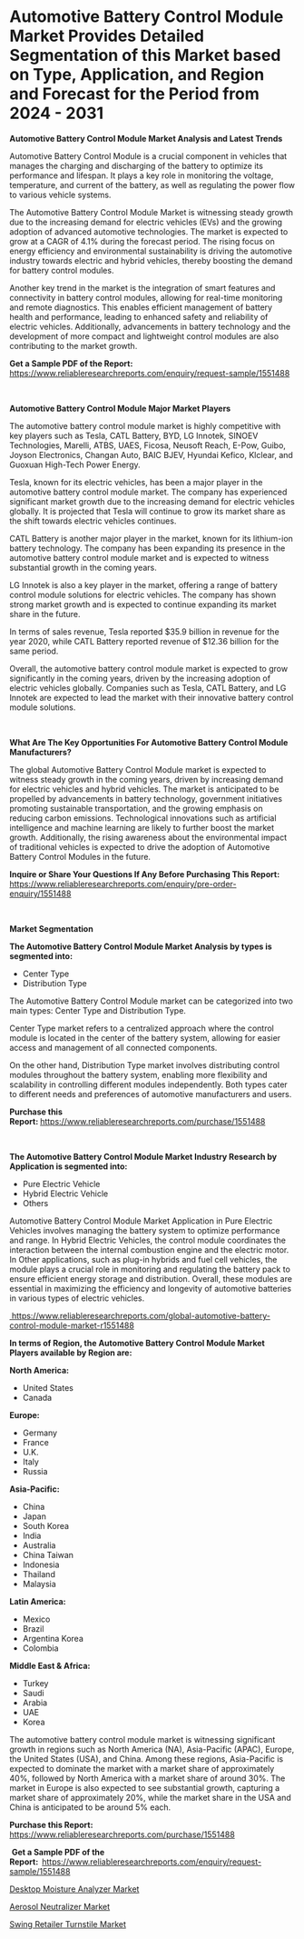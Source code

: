 <p><h1>Automotive Battery Control Module Market Provides Detailed Segmentation of this Market based on Type, Application, and Region and Forecast for the Period from 2024 - 2031</h1></p><p><strong>Automotive Battery Control Module Market Analysis and Latest Trends</strong></p>
<p><p>Automotive Battery Control Module is a crucial component in vehicles that manages the charging and discharging of the battery to optimize its performance and lifespan. It plays a key role in monitoring the voltage, temperature, and current of the battery, as well as regulating the power flow to various vehicle systems.</p><p>The Automotive Battery Control Module Market is witnessing steady growth due to the increasing demand for electric vehicles (EVs) and the growing adoption of advanced automotive technologies. The market is expected to grow at a CAGR of 4.1% during the forecast period. The rising focus on energy efficiency and environmental sustainability is driving the automotive industry towards electric and hybrid vehicles, thereby boosting the demand for battery control modules.</p><p>Another key trend in the market is the integration of smart features and connectivity in battery control modules, allowing for real-time monitoring and remote diagnostics. This enables efficient management of battery health and performance, leading to enhanced safety and reliability of electric vehicles. Additionally, advancements in battery technology and the development of more compact and lightweight control modules are also contributing to the market growth.</p></p>
<p><strong>Get a Sample PDF of the Report:&nbsp;</strong> <a href="https://www.reliableresearchreports.com/enquiry/request-sample/1551488">https://www.reliableresearchreports.com/enquiry/request-sample/1551488</a></p>
<p>&nbsp;</p>
<p><strong>Automotive Battery Control Module Major Market Players</strong></p>
<p><p>The automotive battery control module market is highly competitive with key players such as Tesla, CATL Battery, BYD, LG Innotek, SINOEV Technologies, Marelli, ATBS, UAES, Ficosa, Neusoft Reach, E-Pow, Guibo, Joyson Electronics, Changan Auto, BAIC BJEV, Hyundai Kefico, Klclear, and Guoxuan High-Tech Power Energy.</p><p>Tesla, known for its electric vehicles, has been a major player in the automotive battery control module market. The company has experienced significant market growth due to the increasing demand for electric vehicles globally. It is projected that Tesla will continue to grow its market share as the shift towards electric vehicles continues.</p><p>CATL Battery is another major player in the market, known for its lithium-ion battery technology. The company has been expanding its presence in the automotive battery control module market and is expected to witness substantial growth in the coming years.</p><p>LG Innotek is also a key player in the market, offering a range of battery control module solutions for electric vehicles. The company has shown strong market growth and is expected to continue expanding its market share in the future.</p><p>In terms of sales revenue, Tesla reported $35.9 billion in revenue for the year 2020, while CATL Battery reported revenue of $12.36 billion for the same period.</p><p>Overall, the automotive battery control module market is expected to grow significantly in the coming years, driven by the increasing adoption of electric vehicles globally. Companies such as Tesla, CATL Battery, and LG Innotek are expected to lead the market with their innovative battery control module solutions.</p></p>
<p>&nbsp;</p>
<p><strong>What Are The Key Opportunities For Automotive Battery Control Module Manufacturers?</strong></p>
<p><p>The global Automotive Battery Control Module market is expected to witness steady growth in the coming years, driven by increasing demand for electric vehicles and hybrid vehicles. The market is anticipated to be propelled by advancements in battery technology, government initiatives promoting sustainable transportation, and the growing emphasis on reducing carbon emissions. Technological innovations such as artificial intelligence and machine learning are likely to further boost the market growth. Additionally, the rising awareness about the environmental impact of traditional vehicles is expected to drive the adoption of Automotive Battery Control Modules in the future.</p></p>
<p><strong>Inquire or Share Your Questions If Any Before Purchasing This Report:</strong> <a href="https://www.reliableresearchreports.com/enquiry/pre-order-enquiry/1551488">https://www.reliableresearchreports.com/enquiry/pre-order-enquiry/1551488</a></p>
<p>&nbsp;</p>
<p><strong>Market Segmentation</strong></p>
<p><strong>The Automotive Battery Control Module Market Analysis by types is segmented into:</strong></p>
<p><ul><li>Center Type</li><li>Distribution Type</li></ul></p>
<p><p>The Automotive Battery Control Module market can be categorized into two main types: Center Type and Distribution Type. </p><p>Center Type market refers to a centralized approach where the control module is located in the center of the battery system, allowing for easier access and management of all connected components. </p><p>On the other hand, Distribution Type market involves distributing control modules throughout the battery system, enabling more flexibility and scalability in controlling different modules independently. Both types cater to different needs and preferences of automotive manufacturers and users.</p></p>
<p><strong>Purchase this Report:&nbsp;</strong><a href="https://www.reliableresearchreports.com/purchase/1551488">https://www.reliableresearchreports.com/purchase/1551488</a></p>
<p>&nbsp;</p>
<p><strong>The Automotive Battery Control Module Market Industry Research by Application is segmented into:</strong></p>
<p><ul><li>Pure Electric Vehicle</li><li>Hybrid Electric Vehicle</li><li>Others</li></ul></p>
<p><p>Automotive Battery Control Module Market Application in Pure Electric Vehicles involves managing the battery system to optimize performance and range. In Hybrid Electric Vehicles, the control module coordinates the interaction between the internal combustion engine and the electric motor. In Other applications, such as plug-in hybrids and fuel cell vehicles, the module plays a crucial role in monitoring and regulating the battery pack to ensure efficient energy storage and distribution. Overall, these modules are essential in maximizing the efficiency and longevity of automotive batteries in various types of electric vehicles.</p></p>
<p><a href="https://www.reliableresearchreports.com/global-automotive-battery-control-module-market-r1551488">&nbsp;https://www.reliableresearchreports.com/global-automotive-battery-control-module-market-r1551488</a></p>
<p><strong>In terms of Region, the Automotive Battery Control Module Market Players available by Region are:</strong></p>
<p>
    <p> <strong> North America: </strong>
        <ul>
            <li>United States</li>
            <li>Canada</li>
        </ul>
        </p> 
    <p> <strong> Europe: </strong>
        <ul>
            <li>Germany</li>
            <li>France</li>
            <li>U.K.</li>
            <li>Italy</li>
            <li>Russia</li>
        </ul>
        </p> 
    <p> <strong> Asia-Pacific: </strong>
        <ul>
            <li>China</li>
            <li>Japan</li>
            <li>South Korea</li>
            <li>India</li>
            <li>Australia</li>
            <li>China Taiwan</li>
            <li>Indonesia</li>
            <li>Thailand</li>
            <li>Malaysia</li>
        </ul>
        </p> 
    <p> <strong> Latin America: </strong>
        <ul>
            <li>Mexico</li>
            <li>Brazil</li>
            <li>Argentina Korea</li>
            <li>Colombia</li>
        </ul>
        </p> 
    <p> <strong> Middle East & Africa: </strong>
        <ul>
            <li>Turkey</li>
            <li>Saudi</li>
            <li>Arabia</li>
            <li>UAE</li>
            <li>Korea</li>
        </ul>
    </p>
    </p>
<p><p>The automotive battery control module market is witnessing significant growth in regions such as North America (NA), Asia-Pacific (APAC), Europe, the United States (USA), and China. Among these regions, Asia-Pacific is expected to dominate the market with a market share of approximately 40%, followed by North America with a market share of around 30%. The market in Europe is also expected to see substantial growth, capturing a market share of approximately 20%, while the market share in the USA and China is anticipated to be around 5% each.</p></p>
<p><strong>Purchase this Report: </strong><a href="https://www.reliableresearchreports.com/purchase/1551488">https://www.reliableresearchreports.com/purchase/1551488</a></p>
<p>&nbsp;<strong>Get a Sample PDF of the Report:&nbsp;&nbsp;</strong><a href="https://www.reliableresearchreports.com/enquiry/request-sample/1551488">https://www.reliableresearchreports.com/enquiry/request-sample/1551488</a></p>
<p><strong></strong></p>
<p><p><a href="https://github.com/castoriffic/Market-Research-Report-List-4/blob/main/desktop-moisture-analyzer-market.md">Desktop Moisture Analyzer Market</a></p><p><a href="https://view.publitas.com/reportprime-1/aerosol-neutralizer-market-the-key-to-successful-business-strategy-forecast-till-2031/">Aerosol Neutralizer Market</a></p><p><a href="https://github.com/brenzgnarento/Market-Research-Report-List-2/blob/main/swing-retailer-turnstile-market.md">Swing Retailer Turnstile Market</a></p></p>